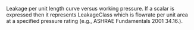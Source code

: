 ﻿Leakage per unit length curve versus working pressure. If a scalar is expressed then it represents LeakageClass which is flowrate per unit area at a specified pressure rating (e.g., ASHRAE Fundamentals 2001 34.16.).